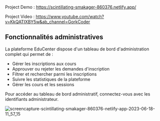 Project Demo : https://scintillating-smakager-860376.netlify.app/  

Project Video : https://www.youtube.com/watch?v=KkQATIXBY5w&ab_channel=GorkCoder

## Fonctionnalités administratives

La plateforme EduCenter dispose d'un tableau de bord d'administration complet qui permet de :

- Gérer les inscriptions aux cours
- Approuver ou rejeter les demandes d'inscription
- Filtrer et rechercher parmi les inscriptions
- Suivre les statistiques de la plateforme
- Gérer les cours et les sessions

Pour accéder au tableau de bord administratif, connectez-vous avec les identifiants administrateur.

![screencapture-scintillating-smakager-860376-netlify-app-2023-06-18-11_57_15](https://github.com/sunil9813/Education-Website-Using-ReactJS/assets/67497228/37450154-6e7a-45fd-9793-c731dcc56e2b)
